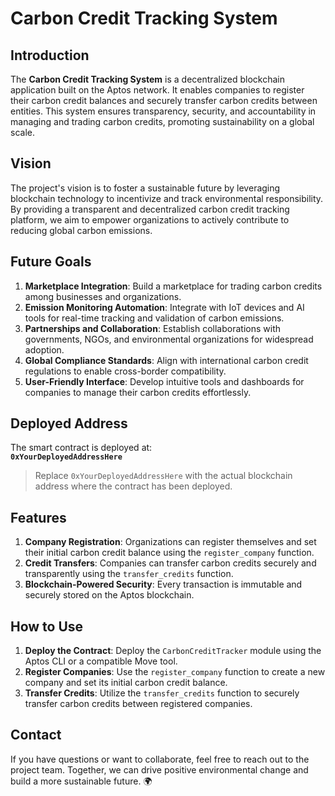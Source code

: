 # Carbon Credit Tracking System

## Introduction
The **Carbon Credit Tracking System** is a decentralized blockchain application built on the Aptos network. It enables companies to register their carbon credit balances and securely transfer carbon credits between entities. This system ensures transparency, security, and accountability in managing and trading carbon credits, promoting sustainability on a global scale.

## Vision
The project's vision is to foster a sustainable future by leveraging blockchain technology to incentivize and track environmental responsibility. By providing a transparent and decentralized carbon credit tracking platform, we aim to empower organizations to actively contribute to reducing global carbon emissions.

## Future Goals
1. **Marketplace Integration**: Build a marketplace for trading carbon credits among businesses and organizations.
2. **Emission Monitoring Automation**: Integrate with IoT devices and AI tools for real-time tracking and validation of carbon emissions.
3. **Partnerships and Collaboration**: Establish collaborations with governments, NGOs, and environmental organizations for widespread adoption.
4. **Global Compliance Standards**: Align with international carbon credit regulations to enable cross-border compatibility.
5. **User-Friendly Interface**: Develop intuitive tools and dashboards for companies to manage their carbon credits effortlessly.

## Deployed Address
The smart contract is deployed at:  
**`0xYourDeployedAddressHere`**

> Replace `0xYourDeployedAddressHere` with the actual blockchain address where the contract has been deployed.

## Features
1. **Company Registration**: Organizations can register themselves and set their initial carbon credit balance using the `register_company` function.
2. **Credit Transfers**: Companies can transfer carbon credits securely and transparently using the `transfer_credits` function.
3. **Blockchain-Powered Security**: Every transaction is immutable and securely stored on the Aptos blockchain.

## How to Use
1. **Deploy the Contract**: Deploy the `CarbonCreditTracker` module using the Aptos CLI or a compatible Move tool.
2. **Register Companies**: Use the `register_company` function to create a new company and set its initial carbon credit balance.
3. **Transfer Credits**: Utilize the `transfer_credits` function to securely transfer carbon credits between registered companies.

## Contact
If you have questions or want to collaborate, feel free to reach out to the project team. Together, we can drive positive environmental change and build a more sustainable future. 🌍

